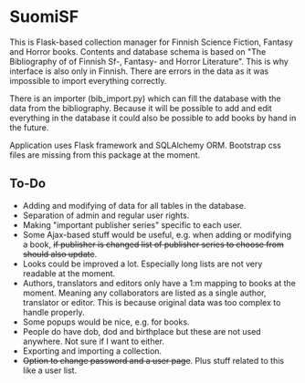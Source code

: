 # SuomiSF

This is Flask-based collection manager for Finnish Science Fiction, Fantasy and Horror books.
Contents and database schema is based on "The Bibliography of of Finnish Sf-, Fantasy- and Horror Literature". 
This is why interface is also only in Finnish. There are errors in the data as
it was impossible to import everything correctly.

There is an importer (bib_import.py) which can fill the database with the data
from the bibliography. Because it will be possible to add and edit everything
in the database it could also be possible to add books by hand in the future.

Application uses Flask framework and SQLAlchemy ORM. Bootstrap css files are
missing from this package at the moment.

## To-Do
* Adding and modifying of data for all tables in the database.
* Separation of admin and regular user rights.
* Making "important publisher series" specific to each user.
* Some Ajax-based stuff would be useful, e.g. when adding or modifying a book,
  ~~if publisher is changed list of publisher series to choose from should also
  update~~.
* Looks could be improved a lot. Especially long lists are not very readable
  at the moment.
* Authors, translators and editors only have a 1:m mapping to books at the
  moment. Meaning any collaborators are listed as a single author, translator or
  editor. This is because original data was too complex to handle properly.
* Some popups would be nice, e.g. for books.
* People do have dob, dod and birthplace but these are not used anywhere. Not
  sure if I want to either.
* Exporting and importing a collection.
* ~~Option to change password and a user page~~. Plus stuff related to this like
  a user list.
